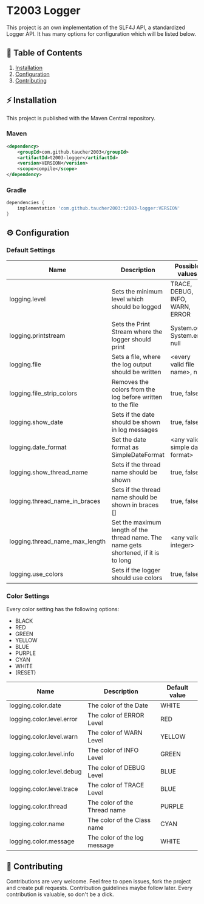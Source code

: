 # T2003 Logger

This project is an own implementation of the SLF4J API, a standardized Logger API.
It has many options for configuration which will be listed below.

## 🚩 Table of Contents

<ol>
    <li><a href="#-installation">Installation</a></li>
    <li><a href="#-configuration">Configuration</a></li>
    <li><a href="#-contributing">Contributing</a></li>
</ol>

## ⚡ Installation

This project is published with the Maven Central repository.

### Maven

```xml
<dependency>
    <groupId>com.github.taucher2003</groupId>
    <artifactId>t2003-logger</artifactId>
    <version>VERSION</version>
    <scope>compile</scope>
</dependency>
```

### Gradle

```groovy
dependencies {
    implementation 'com.github.taucher2003:t2003-logger:VERSION'
}
```

## ⚙ Configuration

### Default Settings

| Name                           | Description                                                                          | Possible values                 | Default value           |
|--------------------------------|--------------------------------------------------------------------------------------|---------------------------------|-------------------------|
| logging.level                  | Sets the minimum level which should be logged                                        | TRACE, DEBUG, INFO, WARN, ERROR | INFO                    |
| logging.printstream            | Sets the Print Stream where the logger should print                                  | System.out, System.err, null    | System.err              |
| logging.file                   | Sets a file, where the log output should be written                                  | \<every valid file name>, null  | null                    |
| logging.file_strip_colors      | Removes the colors from the log before written to the file                           | true, false                     | true                    |
| logging.show_date              | Sets if the date should be shown in log messages                                     | true, false                     | true                    |
| logging.date_format            | Set the date format as SimpleDateFormat                                              | \<any valid simple date format> | dd.MM.yyyy HH:mm:ss.SSS |
| logging.show_thread_name       | Sets if the thread name should be shown                                              | true, false                     | true                    |
| logging.thread_name_in_braces  | Sets if the thread name should be shown in braces []                                 | true, false                     | true                    |
| logging.thread_name_max_length | Set the maximum length of the thread name. The name gets shortened, if it is to long | \<any valid integer>            | 16                      |
| logging.use_colors             | Sets if the logger should use colors                                                 | true, false                     | true                    |

### Color Settings

Every color setting has the following options:
- BLACK
- RED
- GREEN
- YELLOW
- BLUE
- PURPLE
- CYAN
- WHITE
- (RESET)

| Name                      | Description                  | Default value |
|---------------------------|------------------------------|---------------|
| logging.color.date        | The color of the Date        | WHITE         |
| logging.color.level.error | The color of ERROR Level     | RED           |
| logging.color.level.warn  | The color of WARN Level      | YELLOW        |
| logging.color.level.info  | The color of INFO Level      | GREEN         |
| logging.color.level.debug | The color of DEBUG Level     | BLUE          |
| logging.color.level.trace | The color of TRACE Level     | BLUE          |
| logging.color.thread      | The color of the Thread name | PURPLE        |
| logging.color.name        | The color of the Class name  | CYAN          |
| logging.color.message     | The color of the log message | WHITE         |

## 🔮 Contributing

Contributions are very welcome. Feel free to open issues, fork the project and create pull requests.
Contribution guidelines maybe follow later.
Every contribution is valuable, so don't be a dick.
